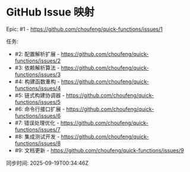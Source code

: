 # GitHub Issue 映射

Epic: #1 - https://github.com/choufeng/quick-functions/issues/1

任务:
- #2: 配置解析扩展 - https://github.com/choufeng/quick-functions/issues/2
- #3: 依赖解析算法 - https://github.com/choufeng/quick-functions/issues/3
- #4: 构建函数重构 - https://github.com/choufeng/quick-functions/issues/4
- #5: 链式构建协调器 - https://github.com/choufeng/quick-functions/issues/5
- #6: 命令行接口扩展 - https://github.com/choufeng/quick-functions/issues/6
- #7: 错误处理优化 - https://github.com/choufeng/quick-functions/issues/7
- #8: 集成测试开发 - https://github.com/choufeng/quick-functions/issues/8
- #9: 文档更新 - https://github.com/choufeng/quick-functions/issues/9

同步时间: 2025-09-19T00:34:46Z
